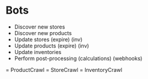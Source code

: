 # Bots

* Discover new stores
* Discover new products
* Update stores (expire) (inv)
* Update products (expire) (inv)
* Update inventories
* Perform post-processing (calculations) (webhooks)



= ProductCrawl
= StoreCrawl
= InventoryCrawl